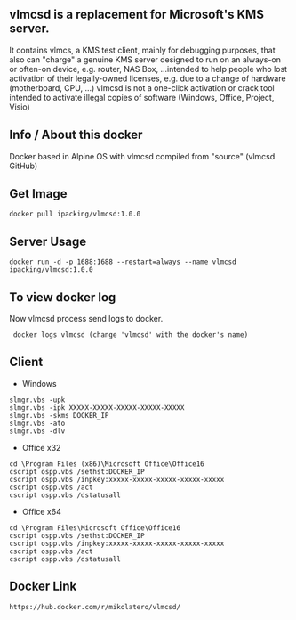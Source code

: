 ## vlmcsd is a replacement for Microsoft's KMS server.
It contains vlmcs, a KMS test client, mainly for debugging purposes, that also can "charge" a genuine KMS server designed to run on an always-on or often-on device, e.g. router, NAS Box, ...intended to help people who lost activation of their legally-owned licenses, e.g. due to a change of hardware (motherboard, CPU, ...)
vlmcsd is not a one-click activation or crack tool intended to activate illegal copies of software (Windows, Office, Project, Visio)

## Info / About this docker
Docker based in Alpine OS with vlmcsd compiled from "source" (vlmcsd GitHub)

## Get Image
```
docker pull ipacking/vlmcsd:1.0.0
```

## Server Usage
```
docker run -d -p 1688:1688 --restart=always --name vlmcsd ipacking/vlmcsd:1.0.0
```
## To view docker log
Now vlmcsd process send logs to docker.
```
 docker logs vlmcsd (change 'vlmcsd' with the docker's name)
```

## Client
- Windows
```
slmgr.vbs -upk
slmgr.vbs -ipk XXXXX-XXXXX-XXXXX-XXXXX-XXXXX
slmgr.vbs -skms DOCKER_IP
slmgr.vbs -ato
slmgr.vbs -dlv
```
- Office x32
```
cd \Program Files (x86)\Microsoft Office\Office16
cscript ospp.vbs /sethst:DOCKER_IP
cscript ospp.vbs /inpkey:xxxxx-xxxxx-xxxxx-xxxxx-xxxxx
cscript ospp.vbs /act
cscript ospp.vbs /dstatusall
```
- Office x64
```
cd \Program Files\Microsoft Office\Office16
cscript ospp.vbs /sethst:DOCKER_IP
cscript ospp.vbs /inpkey:xxxxx-xxxxx-xxxxx-xxxxx-xxxxx
cscript ospp.vbs /act
cscript ospp.vbs /dstatusall
```

## Docker Link
```
https://hub.docker.com/r/mikolatero/vlmcsd/
```
